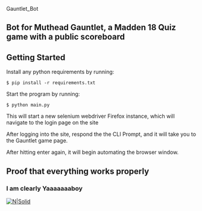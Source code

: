 Gauntlet_Bot
## Bot for Muthead Gauntlet, a Madden 18 Quiz game with a public scoreboard

## Getting Started

Install any python requirements by running:

```$ pip install -r requirements.txt```

Start the program by running:

```$ python main.py```

This will start a new selenium webdriver Firefox instance, which will navigate to the login page on the site


After logging into the site, respond the the CLI Prompt, and it will take you to the Gauntlet game page.

After hitting enter again, it will begin automating the browser window.


## Proof that everything works properly

### I am clearly Yaaaaaaaboy

[![N|Solid](src/scoreboard.png)](#)